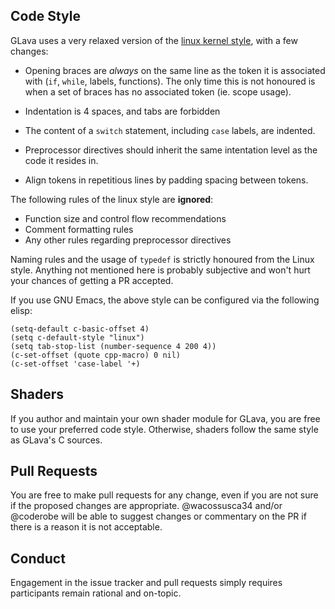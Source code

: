 
## Code Style

GLava uses a very relaxed version of the [linux kernel style](https://blog.github.com/2012-09-17-contributing-guidelines/), with a few changes:

* Opening braces are _always_ on the same line as the token it is associated with (`if`, `while`, labels, functions). The only time this is not honoured is when a set of braces has no associated token (ie. scope usage).

* Indentation is 4 spaces, and tabs are forbidden

* The content of a `switch` statement, including `case` labels, are indented.

* Preprocessor directives should inherit the same intentation level as the code it resides in.

* Align tokens in repetitious lines by padding spacing between tokens.

The following rules of the linux style are **ignored**:

* Function size and control flow recommendations
* Comment formatting rules
* Any other rules regarding preprocessor directives

Naming rules and the usage of `typedef` is strictly honoured from the Linux style. Anything not mentioned here is probably subjective and won't hurt your chances of getting a PR accepted.

If you use GNU Emacs, the above style can be configured via the following elisp:

```emacs
(setq-default c-basic-offset 4)
(setq c-default-style "linux")
(setq tab-stop-list (number-sequence 4 200 4))
(c-set-offset (quote cpp-macro) 0 nil)
(c-set-offset 'case-label '+)
```

## Shaders

If you author and maintain your own shader module for GLava, you are free to use your preferred code style. Otherwise, shaders follow the same style as GLava's C sources.

## Pull Requests

You are free to make pull requests for any change, even if you are not sure if the proposed changes are appropriate. @wacossusca34 and/or @coderobe will be able to suggest changes or commentary on the PR if there is a reason it is not acceptable.

## Conduct

Engagement in the issue tracker and pull requests simply requires participants remain rational and on-topic.